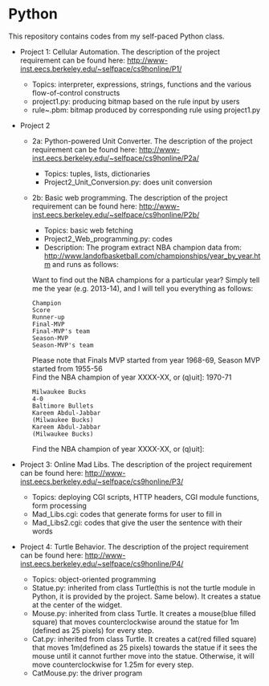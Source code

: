 Python
======
This repository contains codes from my self-paced Python class.

* Project 1: Cellular Automation. The description of the project requirement can be found here:
http://www-inst.eecs.berkeley.edu/~selfpace/cs9honline/P1/
  - Topics: interpreter, expressions, strings, functions and the various flow-of-control constructs
  - project1.py: producing bitmap based on the rule input by users
  - rule~.pbm: bitmap produced by corresponding rule using project1.py

* Project 2
  * 2a: Python-powered Unit Converter. The description of the project requirement can be found here:
http://www-inst.eecs.berkeley.edu/~selfpace/cs9honline/P2a/
      - Topics: tuples, lists, dictionaries
      - Project2_Unit_Conversion.py: does unit conversion

  * 2b: Basic web programming. The description of the project requirement can be found here:
http://www-inst.eecs.berkeley.edu/~selfpace/cs9honline/P2b/
      - Topics: basic web fetching
      - Project2_Web_programming.py: codes
      - Description: The program extract NBA champion data from: http://www.landofbasketball.com/championships/year_by_year.htm and runs as follows:<br>

    Want to find out the NBA champions for a particular year? Simply tell me the year (e.g. 2013-14), and I will tell you everything as follows:<br>
    
    	Champion
    	Score
    	Runner-up
    	Final-MVP
    	Final-MVP's team
    	Season-MVP
    	Season-MVP's team
    	
    Please note that Finals MVP started from year 1968-69, Season MVP started from 1955-56<br>
    Find the NBA champion of year XXXX-XX, or (q)uit]: 1970-71<br>
    
        Milwaukee Bucks
        4-0
        Baltimore Bullets
        Kareem Abdul-Jabbar
        (Milwaukee Bucks)
        Kareem Abdul-Jabbar
        (Milwaukee Bucks)
      
    Find the NBA champion of year XXXX-XX, or (q)uit]: <br>

* Project 3: Online Mad Libs. The description of the project requirement can be found here:
http://www-inst.eecs.berkeley.edu/~selfpace/cs9honline/P3/
  - Topics: deploying CGI scripts, HTTP headers, CGI module functions, form processing
  - Mad_Libs.cgi: codes that generate forms for user to fill in
  - Mad_Libs2.cgi: codes that give the user the sentence with their words

* Project 4: Turtle Behavior. The description of the project requirement can be found here:
http://www-inst.eecs.berkeley.edu/~selfpace/cs9honline/P4/
  - Topics: object-oriented programming
  - Statue.py: inherited from class Turtle(this is not the turtle module in Python, it is provided by the project. Same below). It creates a statue at the center of the widget.
  - Mouse.py: inherited from class Turtle. It creates a mouse(blue filled square) that moves counterclockwise around the statue for 1m (defined as 25 pixels) for every step.
  - Cat.py: inherited from class Turtle. It creates a cat(red filled square) that moves 1m(defined as 25 pixels) towards the statue if it sees the mouse until it cannot further move into the statue. Otherwise, it will move counterclockwise for 1.25m for every step.
  - CatMouse.py: the driver program
